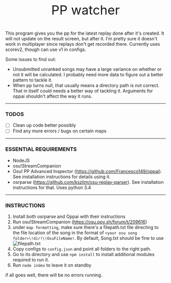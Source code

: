 <p align="center" style="font-size:40px">
  PP watcher
</p>

This program gives you the pp for the latest replay done after it's created. It will not update on the result screen, but after it. I'm pretty sure it doesn't work in multiplayer since replays don't get recorded there. Currently uses scorev2, though can use v1 in configs.

Some issues to find out:
- Unsubmitted unranked songs may have a large variance on whether or not it will be calculated. I probably need more data to figure out a better pattern to tackle it.
- When pp turns null, that usually means a directory path is not correct. That in itself could needs a better way of tackling it. Arguments for oppai shouldn't affect the way it runs.

---

### TODOS
- [ ] Clean up code better possibly
- [ ] Find any more errors / bugs on certain maps

---

### ESSENTIAL REQUIREMENTS
- NodeJS
- osu!StreamCompanion
- Osu! PP Advanced Inspector (https://github.com/Francesco149/oppai). See installation instructions for details using it.
- osrparse (https://github.com/kszlim/osu-replay-parser). See installation instructions for that. Uses python 3.4

---

### INSTRUCTIONS
1. Install both osrparse and Oppai with their instructions
2. Run osu!StreamCompanion (https://osu.ppy.sh/forum/t/209616)
3. under `map formatting`, make sure there's a filepath.txt file directing to the file location of the song in the format of `<your osu song folder>\!dir!\!OsuFileName!`. By default, Song.txt should be fine to use ![filepath.txt](http://i.imgur.com/8GxWj7p.png)
4. Copy configs to `config.json` and point all folders to the right path.
5. Go to its directory and use `npm install` to install additional modules required to run it.
6. Run `node index` to leave it on standby

if all goes well, there will be no errors running.
